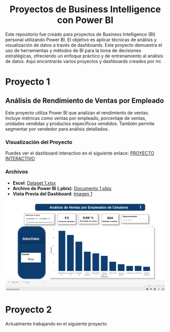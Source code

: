 <div align="center">
 
# Proyectos de Business Intelligence con Power BI

</div>
 
Este repositorio fue creado para proyectos de Business Intelligence (BI) personal utilizando Power BI. El objetivo es aplicar técnicas de análisis y visualización de datos a través de dashboards. Este proyecto demuestra el uso de herramientas y métodos de BI para la toma de decisiones estratégicas, ofreciendo un enfoque práctico y de entrenamiento al análisis de datos. Aquí encontrarás varios proyectos y dashboards creados por mí.

# Proyecto 1 
## Análisis de Rendimiento de Ventas por Empleado
Este proyecto utiliza Power BI que analizan el rendimiento de ventas. Incluye métricas como ventas por empleado, porcentaje de ventas, unidades vendidas y productos específicos vendidos. También permite segmentar por vendedor para análisis detallados.

### Visualización del Proyecto
Puedes ver el dashboard interactivo en el siguiente enlace: [PROYECTO INTERACTIVO](https://app.powerbi.com/view?r=eyJrIjoiYWFkYjBhOWYtZjRjMy00ZTdiLWExMWItOTM5N2Q5OWZhNTIyIiwidCI6IjBmNzg1NDlkLTNlZWMtNDNhZi1iNTZhLTZmN2IwNDJkNmM5YSIsImMiOjR9)

### Archivos 
- **Excel**: [Dataset 1.xlsx](https://github.com/edinvalle/PortafolioPowerBI/blob/main/Dataset%201.xlsx)
- **Archivo de Power BI (.pbix)**: [Documento 1.pbix](https://github.com/edinvalle/PortafolioPowerBI/blob/main/Documento%201.pbix)
- **Vista Previa del Dashboard**: [Imagen 1](https://github.com/edinvalle/PortafolioPowerBI/blob/main/Imagen%201.png)

![Vista previa](https://github.com/edinvalle/PortafolioPowerBI/blob/main/Imagen%201.png)

# Proyecto 2
Actualmente trabajando en el siguiente proyecto

